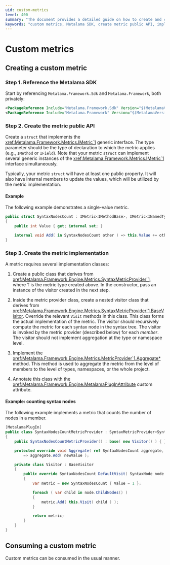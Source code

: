 ```yaml
---
uid: custom-metrics
level: 400
summary: "The document provides a detailed guide on how to create and consume custom metrics using the Metalama SDK, including steps on referencing the SDK, creating the metric public API, and implementing the metric."
keywords: "custom metrics, Metalama SDK, create metric public API, implement metric, .NET, IMetric interface, SyntaxMetricProvider, MetalamaPlugInAttribute"
---
```


# Custom metrics

## Creating a custom metric

### Step 1. Reference the Metalama SDK

Start by referencing `Metalama.Framework.Sdk` and `Metalama.Framework`, both privately:

```xml
<PackageReference Include="Metalama.Framework.Sdk" Version="$(MetalamaVersion)" PrivateAssets="all" />
<PackageReference Include="Metalama.Framework" Version="$(MetalamaVersion)" PrivateAssets="all" />
```

### Step 2. Create the metric public API

Create a `struct` that implements the <xref:Metalama.Framework.Metrics.IMetric`1> generic interface. The type parameter should be the type of declaration to which the metric applies (e.g., `IMethod` or `IField`). Note that your metric `struct` can implement several generic instances of the <xref:Metalama.Framework.Metrics.IMetric`1> interface simultaneously.

Typically, your metric `struct` will have at least one public property. It will also have internal members to update the values, which will be utilized by the metric implementation.

#### Example

The following example demonstrates a single-value metric.

```cs
public struct SyntaxNodesCount : IMetric<IMethodBase>, IMetric<INamedType>, IMetric<INamespace>, IMetric<ICompilation>
{
    public int Value { get; internal set; }

    internal void Add( in SyntaxNodesCount other ) => this.Value += other.Value;
}
```

### Step 3. Create the metric implementation

A metric requires several implementation classes:

1. Create a public class that derives from <xref:Metalama.Framework.Engine.Metrics.SyntaxMetricProvider`1>, where `T` is the metric type created above. In the constructor, pass an instance of the visitor created in the next step.

2. Inside the metric provider class, create a nested visitor class that derives from <xref:Metalama.Framework.Engine.Metrics.SyntaxMetricProvider`1.BaseVisitor>. Override the relevant `Visit` methods in this class. This class forms the actual implementation of the metric. The visitor should recursively compute the metric for each syntax node in the syntax tree. The visitor is invoked by the metric provider (described below) for each _member_. The visitor should not implement aggregation at the type or namespace level.

3. Implement the <xref:Metalama.Framework.Engine.Metrics.MetricProvider`1.Aggregate*> method. This method is used to aggregate the metric from the level of members to the level of types, namespaces, or the whole project.

4. Annotate this class with the <xref:Metalama.Framework.Engine.MetalamaPlugInAttribute> custom attribute.

#### Example: counting syntax nodes

The following example implements a metric that counts the number of nodes in a member.

```cs
[MetalamaPlugIn]
public class SyntaxNodesCountMetricProvider : SyntaxMetricProvider<SyntaxNodesCount>
{
    public SyntaxNodesCountMetricProvider() : base( new Visitor() ) { }

    protected override void Aggregate( ref SyntaxNodesCount aggregate, in SyntaxNodesCount newValue )
        => aggregate.Add( newValue );

    private class Visitor : BaseVisitor
    {
        public override SyntaxNodesCount DefaultVisit( SyntaxNode node )
        {
            var metric = new SyntaxNodesCount { Value = 1 };

            foreach ( var child in node.ChildNodes() )
            {
                metric.Add( this.Visit( child ) );
            }

            return metric;
        }
    }        
}
```

## Consuming a custom metric

Custom metrics can be consumed in the usual manner.

[comment]: # (TODO: what does "as usual" mean? a link or a short explanation would be useful)

[comment]: # (TODO: Testing a custom metric)


